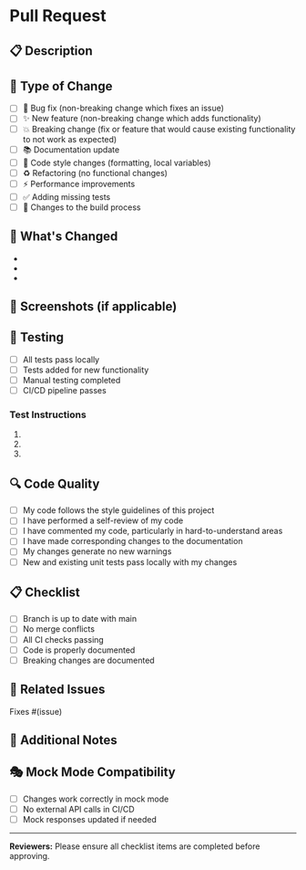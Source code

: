 # Pull Request

## 📋 Description
<!-- Describe what this PR does in detail -->

## 🎯 Type of Change
<!-- Mark the relevant option with an "x" -->
- [ ] 🐛 Bug fix (non-breaking change which fixes an issue)
- [ ] ✨ New feature (non-breaking change which adds functionality)
- [ ] 💥 Breaking change (fix or feature that would cause existing functionality to not work as expected)
- [ ] 📚 Documentation update
- [ ] 🎨 Code style changes (formatting, local variables)
- [ ] ♻️ Refactoring (no functional changes)
- [ ] ⚡ Performance improvements
- [ ] ✅ Adding missing tests
- [ ] 🔧 Changes to the build process

## 🚀 What's Changed
<!-- List the main changes -->
- 
- 
- 

## 📸 Screenshots (if applicable)
<!-- Add screenshots to help explain your changes -->

## 🧪 Testing
<!-- Describe the tests you ran to verify your changes -->
- [ ] All tests pass locally
- [ ] Tests added for new functionality
- [ ] Manual testing completed
- [ ] CI/CD pipeline passes

### Test Instructions
<!-- How to test this feature/fix -->
1. 
2. 
3. 

## 🔍 Code Quality
- [ ] My code follows the style guidelines of this project
- [ ] I have performed a self-review of my code
- [ ] I have commented my code, particularly in hard-to-understand areas
- [ ] I have made corresponding changes to the documentation
- [ ] My changes generate no new warnings
- [ ] New and existing unit tests pass locally with my changes

## 📋 Checklist
- [ ] Branch is up to date with main
- [ ] No merge conflicts
- [ ] All CI checks passing
- [ ] Code is properly documented
- [ ] Breaking changes are documented

## 🔗 Related Issues
<!-- Link to related issues -->
Fixes #(issue)

## 📝 Additional Notes
<!-- Any additional information that might be helpful -->

## 🎭 Mock Mode Compatibility
- [ ] Changes work correctly in mock mode
- [ ] No external API calls in CI/CD
- [ ] Mock responses updated if needed

---
**Reviewers:** Please ensure all checklist items are completed before approving.